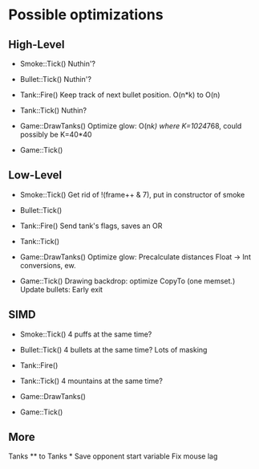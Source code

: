 Possible optimizations
======================
High-Level
----------
* Smoke::Tick()
	Nuthin'?
	
* Bullet::Tick()
	Nuthin'?
	
* Tank::Fire()
	Keep track of next bullet position. O(n*k) to O(n)
	
* Tank::Tick()
	Nuthin?
	
* Game::DrawTanks()
	Optimize glow: O(n*k) where K=1024*768, could possibly be K=40*40
	
* Game::Tick()
	

Low-Level
---------
* Smoke::Tick()
	Get rid of !(frame++ & 7), put in constructor of smoke
	
* Bullet::Tick()
	
* Tank::Fire()
	Send tank's flags, saves an OR
	
* Tank::Tick()
	
* Game::DrawTanks()
	Optimize glow: Precalculate distances
	Float -> Int conversions, ew.
	
* Game::Tick()
	Drawing backdrop: optimize CopyTo (one memset.)
	Update bullets: Early exit
	
SIMD
----
* Smoke::Tick()
	4 puffs at the same time?
	
* Bullet::Tick()
	4 bullets at the same time? Lots of masking
	
* Tank::Fire()
	
	
* Tank::Tick()
	4 mountains at the same time?
	
* Game::DrawTanks()
	
* Game::Tick()
	

More
----
Tanks ** to Tanks *
Save opponent start variable
Fix mouse lag